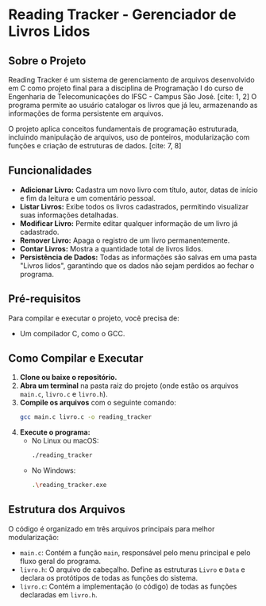 # Reading Tracker - Gerenciador de Livros Lidos

## Sobre o Projeto

Reading Tracker é um sistema de gerenciamento de arquivos desenvolvido em C como projeto final para a disciplina de Programação I do curso de Engenharia de Telecomunicações do IFSC - Campus São José. [cite: 1, 2] O programa permite ao usuário catalogar os livros que já leu, armazenando as informações de forma persistente em arquivos.

O projeto aplica conceitos fundamentais de programação estruturada, incluindo manipulação de arquivos, uso de ponteiros, modularização com funções e criação de estruturas de dados. [cite: 7, 8]

## Funcionalidades

* **Adicionar Livro:** Cadastra um novo livro com título, autor, datas de início e fim da leitura e um comentário pessoal.
* **Listar Livros:** Exibe todos os livros cadastrados, permitindo visualizar suas informações detalhadas.
* **Modificar Livro:** Permite editar qualquer informação de um livro já cadastrado.
* **Remover Livro:** Apaga o registro de um livro permanentemente.
* **Contar Livros:** Mostra a quantidade total de livros lidos.
* **Persistência de Dados:** Todas as informações são salvas em uma pasta "Livros lidos", garantindo que os dados não sejam perdidos ao fechar o programa.

## Pré-requisitos

Para compilar e executar o projeto, você precisa de:
* Um compilador C, como o GCC.

## Como Compilar e Executar

1.  **Clone ou baixe o repositório.**
2.  **Abra um terminal** na pasta raiz do projeto (onde estão os arquivos `main.c`, `livro.c` e `livro.h`).
3.  **Compile os arquivos** com o seguinte comando:
    ```bash
    gcc main.c livro.c -o reading_tracker
    ```
4.  **Execute o programa:**
    * No Linux ou macOS:
        ```bash
        ./reading_tracker
        ```
    * No Windows:
        ```bash
        .\reading_tracker.exe
        ```

## Estrutura dos Arquivos

O código é organizado em três arquivos principais para melhor modularização:
* `main.c`: Contém a função `main`, responsável pelo menu principal e pelo fluxo geral do programa.
* `livro.h`: O arquivo de cabeçalho. Define as estruturas `Livro` e `Data` e declara os protótipos de todas as funções do sistema.
* `livro.c`: Contém a implementação (o código) de todas as funções declaradas em `livro.h`.